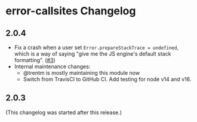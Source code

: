 # error-callsites Changelog

## 2.0.4

- Fix a crash when a user set `Error.prepareStackTrace = undefined`, which
  is a way of saying "give me the JS engine's default stack formatting".
  ([#3](https://github.com/watson/error-callsites/issues/3))
- Internal maintenance changes:
    - @trentm is mostly maintaining this module now
    - Switch from TravisCI to GitHub CI. Add testing for node v14 and v16.


## 2.0.3

(This changelog was started after this release.)

